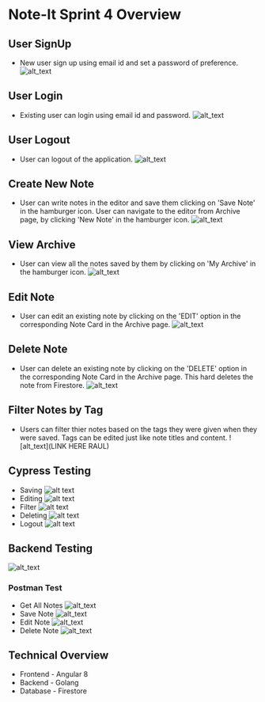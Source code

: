 # Note-It Sprint 4 Overview


## User SignUp
- New user sign up using email id and set a password of preference. 
![alt_text](https://github.com/Praveena-H/SoftwareEngineering/blob/5a678c8cdafc195688303460124ddb3b910863de/Demos/signup_1.gif)
## User Login
- Existing user can login using email id and password.
![alt_text](https://github.com/Praveena-H/SoftwareEngineering/blob/688b848cfce37661dc62226be47c6bbda02655d5/Demos/LogginIn.gif)
## User Logout
- User can logout of the application.
![alt_text](https://github.com/Praveena-H/SoftwareEngineering/blob/688b848cfce37661dc62226be47c6bbda02655d5/Demos/loggingOut.gif)
## Create New Note
- User can write notes in the editor and save them clicking on 'Save Note' in the hamburger icon. User can navigate to the editor from Archive page, by clicking 'New Note' in the hamburger icon.
![alt_text](https://github.com/Praveena-H/SoftwareEngineering/blob/688b848cfce37661dc62226be47c6bbda02655d5/Demos/saving.gif)
## View Archive
- User can view all the notes saved by them by clicking on 'My Archive' in the hamburger icon.
![alt_text](https://github.com/Praveena-H/SoftwareEngineering/blob/5a678c8cdafc195688303460124ddb3b910863de/Demos/archive.gif)
## Edit Note
- User can edit an existing note by clicking on the 'EDIT' option in the corresponding Note Card in the Archive page.
![alt_text](https://github.com/Praveena-H/SoftwareEngineering/blob/688b848cfce37661dc62226be47c6bbda02655d5/Demos/editing.gif)
## Delete Note
- User can delete an existing note by clicking on the 'DELETE' option in the corresponding Note Card in the Archive page. This hard deletes the note from Firestore.
![alt_text](https://github.com/Praveena-H/SoftwareEngineering/blob/688b848cfce37661dc62226be47c6bbda02655d5/Demos/deleting.gif)
## Filter Notes by Tag
- Users can filter thier notes based on the tags they were given when they were saved. Tags can be edited just like note titles and content.
![alt_text](LINK HERE RAUL)
## Cypress Testing
- Saving
![alt text](https://github.com/Praveena-H/SoftwareEngineering/blob/dev-sprint-4/Demos/save_test.gif "Save test")
- Editing
![alt text](https://github.com/Praveena-H/SoftwareEngineering/blob/dev-sprint-4/Demos/edit_test.gif "Edit test")
- Filter
![alt text](https://github.com/Praveena-H/SoftwareEngineering/blob/dev-sprint-4/Demos/filter_test.gif "Filter test")
- Deleting
![alt text](https://github.com/Praveena-H/SoftwareEngineering/blob/dev-sprint-4/Demos/delete_test.gif "Delete test")
- Logout
![alt text](https://github.com/Praveena-H/SoftwareEngineering/blob/dev-sprint-4/Demos/logout_test.gif "Logout test")
## Backend Testing
![alt_text](https://github.com/Praveena-H/SoftwareEngineering/blob/dev-sprint-4/Demos/backend_unit_test.gif "Unit Testing")
### Postman Test
- Get All Notes
![alt_text](https://github.com/Praveena-H/SoftwareEngineering/blob/dev-sprint-4/Demos/GetAllNotes.png)
- Save Note
![alt_text](https://github.com/Praveena-H/SoftwareEngineering/blob/dev-sprint-4/Demos/SaveNote.png)
- Edit Note
![alt_text](https://github.com/Praveena-H/SoftwareEngineering/blob/dev-sprint-4/Demos/EditNote.png)
- Delete Note
![alt_text](https://github.com/Praveena-H/SoftwareEngineering/blob/dev-sprint-4/Demos/DeleteNote.png)

## Technical Overview
- Frontend - Angular 8
- Backend - Golang
- Database - Firestore
